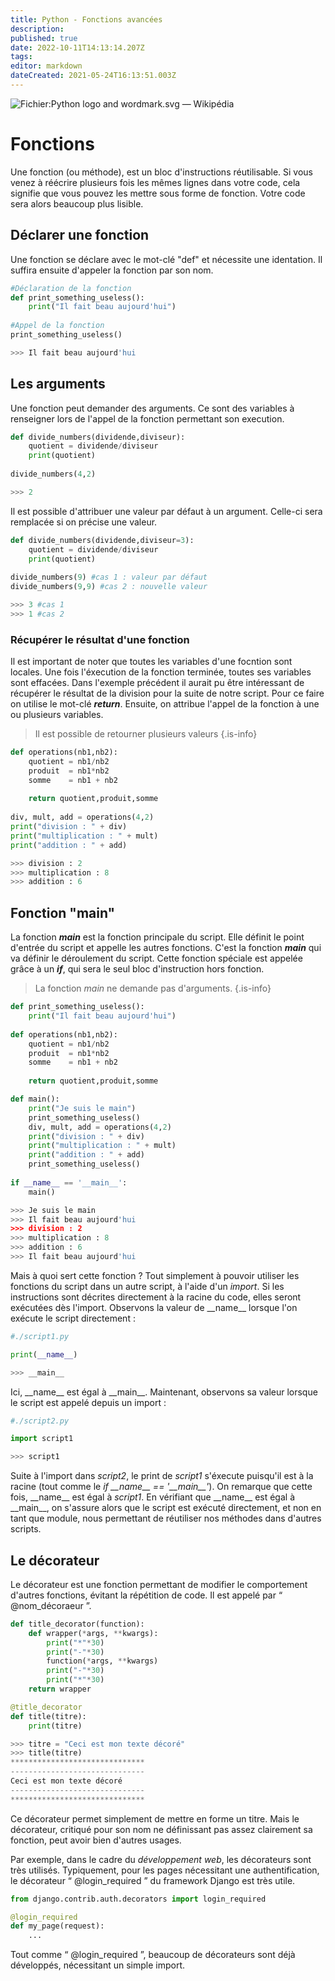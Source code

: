 ```yaml
---
title: Python - Fonctions avancées
description: 
published: true
date: 2022-10-11T14:13:14.207Z
tags: 
editor: markdown
dateCreated: 2021-05-24T16:13:51.003Z
---
```


![Fichier:Python logo and wordmark.svg — Wikipédia](https://upload.wikimedia.org/wikipedia/commons/thumb/f/f8/Python_logo_and_wordmark.svg/1200px-Python_logo_and_wordmark.svg.png)

# Fonctions
Une fonction (ou méthode), est un bloc d'instructions réutilisable. Si vous venez à réécrire plusieurs fois les mêmes lignes dans votre code, cela signifie que vous pouvez les mettre sous forme de fonction. Votre code sera alors beaucoup plus lisible.

## Déclarer une fonction 
Une fonction se déclare avec le mot-clé "def" et nécessite une identation.
Il suffira ensuite d'appeler la fonction par son nom.
```python
#Déclaration de la fonction
def print_something_useless():
    print("Il fait beau aujourd'hui")
    
#Appel de la fonction
print_something_useless()

>>> Il fait beau aujourd'hui
```

## Les arguments
Une fonction peut demander des arguments. Ce sont des variables à renseigner lors de l'appel de la fonction permettant son execution.
```python
def divide_numbers(dividende,diviseur):
    quotient = dividende/diviseur
    print(quotient)
    
divide_numbers(4,2)

>>> 2
```

Il est possible d'attribuer une valeur par défaut à un argument. Celle-ci sera remplacée si on précise une valeur.

```python
def divide_numbers(dividende,diviseur=3):
    quotient = dividende/diviseur
    print(quotient)
    
divide_numbers(9) #cas 1 : valeur par défaut
divide_numbers(9,9) #cas 2 : nouvelle valeur

>>> 3 #cas 1
>>> 1 #cas 2
```

### Récupérer le résultat d'une fonction
Il est important de noter que toutes les variables d'une focntion sont locales. Une fois l'éxecution de la fonction terminée, toutes ses variables sont effacées. Dans l'exemple précédent il aurait pu être intéressant de récupérer le résultat de la division pour la suite de notre script.
Pour ce faire on utilise le mot-clé ***return***.
Ensuite, on attribue l'appel de la fonction à une ou plusieurs variables.
> Il est possible de retourner plusieurs valeurs
{.is-info}

```python
def operations(nb1,nb2):
    quotient = nb1/nb2
    produit  = nb1*nb2
    somme    = nb1 + nb2
    
    return quotient,produit,somme
    
div, mult, add = operations(4,2)
print("division : " + div)
print("multiplication : " + mult)
print("addition : " + add)

>>> division : 2
>>> multiplication : 8
>>> addition : 6
```

## Fonction "main"
La fonction ***main*** est la fonction principale du script. Elle définit le point d'entrée du script et appelle les autres fonctions. C'est la fonction ***main*** qui va définir le déroulement du script.
Cette fonction spéciale est appelée grâce à un ***if***, qui sera le seul bloc d'instruction hors fonction.
> La fonction *main* ne demande pas d'arguments.
{.is-info}


```python
def print_something_useless():
    print("Il fait beau aujourd'hui")
    
def operations(nb1,nb2):
    quotient = nb1/nb2
    produit  = nb1*nb2
    somme    = nb1 + nb2
    
    return quotient,produit,somme

def main():
    print("Je suis le main")
    print_something_useless()
    div, mult, add = operations(4,2)
    print("division : " + div)
    print("multiplication : " + mult)
    print("addition : " + add)
    print_something_useless()
    
if __name__ == '__main__':
    main()

>>> Je suis le main
>>> Il fait beau aujourd'hui
>>> division : 2
>>> multiplication : 8
>>> addition : 6
>>> Il fait beau aujourd'hui
```
Mais à quoi sert cette fonction ? Tout simplement à pouvoir utiliser les fonctions du script dans un autre script, à l'aide d'un *import*. Si les instructions sont décrites directement à la racine du code, elles seront exécutées dès l'import.
Observons la valeur de \_\_name\_\_ lorsque l'on exécute le script directement :
```python
#./script1.py

print(__name__)

>>> __main__
```
Ici, \_\_name\_\_ est égal à \_\_main\_\_. Maintenant, observons sa valeur lorsque le script est appelé depuis un import :
```python
#./script2.py

import script1

>>> script1
```
Suite à l'import dans *script2*, le print de *script1* s'éxecute puisqu'il est à la racine (tout comme le *if \_\_name\_\_ == '\_\_main\_\_'*). On remarque que cette fois, \_\_name\_\_ est égal à *script1*.
En vérifiant que \_\_name\_\_ est égal à \_\_main\_\_, on s'assure alors que le script est exécuté directement, et non en tant que module, nous permettant de réutiliser nos méthodes dans d'autres scripts.

## Le décorateur

Le décorateur est une fonction permettant de modifier le comportement d'autres fonctions, évitant la répétition de code. Il est appelé par “ @nom\_décoraeur ”.

```python
def title_decorator(function):
    def wrapper(*args, **kwargs):
        print("*"*30)
        print("-"*30)
        function(*args, **kwargs)
        print("-"*30)
        print("*"*30)
    return wrapper

@title_decorator
def title(titre):
    print(titre)

>>> titre = "Ceci est mon texte décoré"
>>> title(titre)
******************************
------------------------------
Ceci est mon texte décoré
------------------------------
******************************
```

Ce décorateur permet simplement de mettre en forme un titre. Mais le décorateur, critiqué pour son nom ne définissant pas assez clairement sa fonction, peut avoir bien d'autres usages.

Par exemple, dans le cadre du _développement web_, les décorateurs sont très utilisés. Typiquement, pour les pages nécessitant une authentification, le décorateur “ @login\_required ” du framework Django est très utile.

```python
from django.contrib.auth.decorators import login_required

@login_required
def my_page(request):
    ...
```

Tout comme “ @login\_required ”, beaucoup de décorateurs sont déjà développés, nécessitant un simple import.